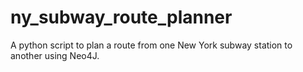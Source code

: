 # ny_subway_route_planner
A python script to plan a route from one New York subway station to another using Neo4J.
